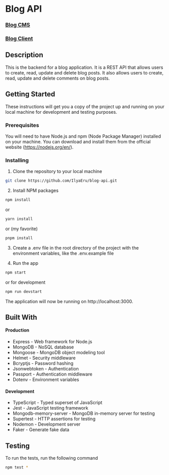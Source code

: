 # Blog API

### [Blog CMS](https://github.com/IlyaEru/blog-cms)
### [Blog Client](https://github.com/IlyaEru/blog-client)


## Description

This is the backend for a blog application. It is a REST API that allows users to create, read, update and delete blog posts. It also allows users to create, read, update and delete comments on blog posts. 


## Getting Started

These instructions will get you a copy of the project up and running on your local machine for development and testing purposes.

### Prerequisites

You will need to have Node.js and npm (Node Package Manager) installed on your machine. You can download and install them from the official website (https://nodejs.org/en/).

### Installing

1. Clone the repository to your local machine

```sh
git clone https://github.com/IlyaEru/blog-api.git
```

2. Install NPM packages

```sh
npm install
```

or

```sh
yarn install
```

or (my favorite)

```sh
pnpm install
```

3. Create a .env file in the root directory of the project with the environment variables, like the .env.example file

4. Run the app

```sh
npm start
```

or for development

```sh
npm run devstart
```

The application will now be running on http://localhost:3000.

## Built With

#### Production

- Express - Web framework for Node.js
- MongoDB - NoSQL database
- Mongoose - MongoDB object modeling tool
- Helmet - Security middleware
- Bcryptjs - Password hashing
- Jsonwebtoken - Authentication
- Passport - Authentication middleware
- Dotenv - Environment variables

#### Development

- TypeScript - Typed superset of JavaScript
- Jest - JavaScript testing framework
- Mongodb-memory-server - MongoDB in-memory server for testing
- Supertest - HTTP assertions for testing
- Nodemon - Development server
- Faker - Generate fake data

## Testing

To run the tests, run the following command

```sh
npm test *
```
